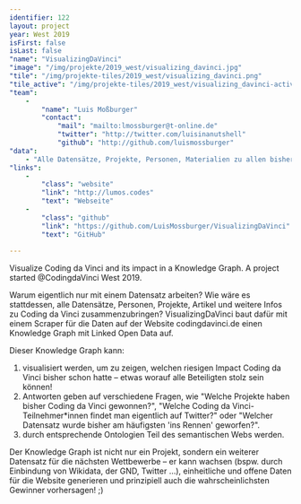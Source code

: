 ```yaml
---
identifier: 122
layout: project
year: West 2019
isFirst: false
isLast: false
"name": "VisualizingDaVinci"
"image": "/img/projekte/2019_west/visualizing_davinci.jpg"
"tile": "/img/projekte-tiles/2019_west/visualizing_davinci.png"
"tile_active": "/img/projekte-tiles/2019_west/visualizing_davinci-active.png"
"team":
    -
        "name": "Luis Moßburger"
        "contact":
            "mail": "mailto:lmossburger@t-online.de"
            "twitter": "http://twitter.com/luisinanutshell"
            "github": "http://github.com/luismossburger"
"data":
    - "Alle Datensätze, Projekte, Personen, Materialien zu allen bisher stattgefundenen Coding da Vinci-Hackathons."
"links":
    -
        "class": "website"
        "link": "http://lumos.codes"
        "text": "Webseite"
    -
        "class": "github"
        "link": "https://github.com/LuisMossburger/VisualizingDaVinci"
        "text": "GitHub"
           
---
```

Visualize Coding da Vinci and its impact in a Knowledge Graph. A project started @CodingdaVinci West 2019.

Warum eigentlich nur mit einem Datensatz arbeiten? Wie wäre es stattdessen, alle Datensätze, Personen, Projekte, Artikel und weitere Infos zu Coding da Vinci zusammenzubringen? VisualizingDaVinci baut dafür mit einem Scraper für die Daten auf der Website codingdavinci.de einen Knowledge Graph mit Linked Open Data auf.

Dieser Knowledge Graph kann:
1) visualisiert werden, um zu zeigen, welchen riesigen Impact Coding da Vinci bisher schon hatte – etwas worauf alle Beteiligten stolz sein können!
2) Antworten geben auf verschiedene Fragen, wie "Welche Projekte haben bisher Coding da Vinci gewonnen?", "Welche Coding da Vinci-Teilnehmer\*innen findet man eigentlich auf Twitter?" oder "Welcher Datensatz wurde bisher am häufigsten 'ins Rennen' geworfen?".
3) durch entsprechende Ontologien Teil des semantischen Webs werden.

Der Knowledge Graph ist nicht nur ein Projekt, sondern ein weiterer Datensatz für die nächsten Wettbewerbe – er kann wachsen (bspw. durch Einbindung von Wikidata, der GND, Twitter ...), einheitliche und offene Daten für die Website generieren und prinzipiell auch die wahrscheinlichsten Gewinner vorhersagen! ;) 